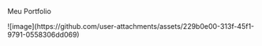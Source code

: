 <p> Meu Portfolio</p>
![image](https://github.com/user-attachments/assets/229b0e00-313f-45f1-9791-0558306dd069)
